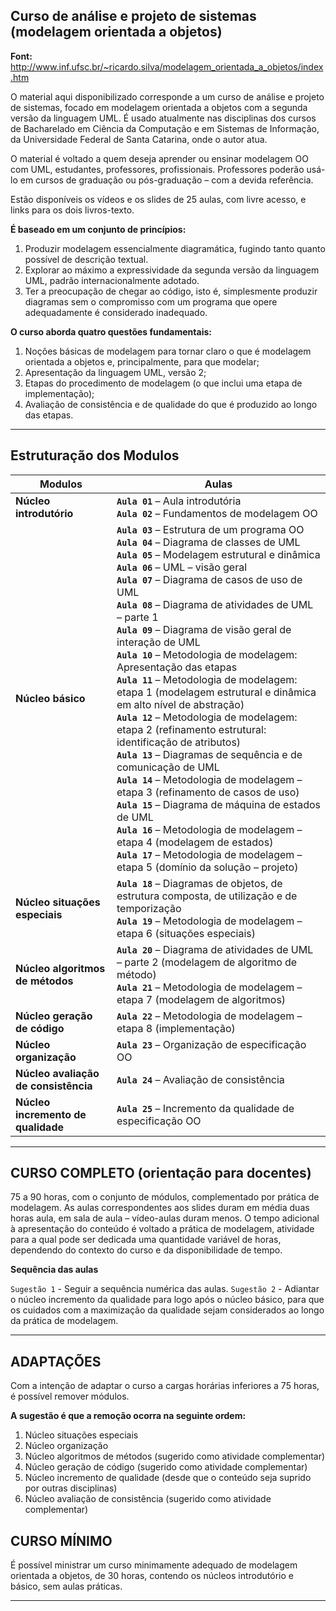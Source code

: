 ## Curso de análise e projeto de sistemas (modelagem orientada a objetos) 

**Font:** http://www.inf.ufsc.br/~ricardo.silva/modelagem_orientada_a_objetos/index.htm

O material aqui disponibilizado corresponde a um curso de análise e projeto de sistemas, focado em modelagem orientada a objetos com a segunda versão da linguagem UML. É usado atualmente nas disciplinas dos cursos de Bacharelado em Ciência da Computação e em Sistemas de Informação, da Universidade Federal de Santa Catarina, onde o autor atua.

O material é voltado a quem deseja aprender ou ensinar modelagem OO com UML, estudantes, professores, profissionais. Professores poderão usá-lo em cursos de graduação ou pós-graduação – com a devida referência.

Estão disponíveis os vídeos e os slides de 25 aulas, com livre acesso, e links para os dois livros-texto.

**É baseado em um conjunto de princípios:**

1. Produzir modelagem essencialmente diagramática, fugindo tanto quanto possível de descrição textual.
2. Explorar ao máximo a expressividade da segunda versão da linguagem UML, padrão internacionalmente adotado.
3. Ter a preocupação de chegar ao código, isto é, simplesmente produzir diagramas sem o compromisso com um programa que opere adequadamente é considerado inadequado.

**O curso aborda quatro questões fundamentais:**

1. Noções básicas de modelagem para tornar claro o que é modelagem orientada a objetos e, principalmente, para que modelar;
2. Apresentação da linguagem UML, versão 2;
3. Etapas do procedimento de modelagem (o que inclui uma etapa de implementação);
4. Avaliação de consistência e de qualidade do que é produzido ao longo das etapas.

---

## Estruturação dos Modulos

| **Modulos**                          | **Aulas**                                                                          |
|--------------------------------------|------------------------------------------------------------------------------------|
| **Núcleo introdutório**              | **`Aula 01`** – Aula introdutória <br> **`Aula 02`** – Fundamentos de modelagem OO |
| **Núcleo básico**                    | **`Aula 03`** – Estrutura de um programa OO <br> **`Aula 04`** – Diagrama de classes de UML <br> **`Aula 05`** – Modelagem estrutural e dinâmica <br> **`Aula 06`** – UML – visão geral <br> **`Aula 07`** – Diagrama de casos de uso de UML <br> **`Aula 08`** – Diagrama de atividades de UML – parte 1 <br> **`Aula 09`** – Diagrama de visão geral de interação de UML <br> **`Aula 10`** – Metodologia de modelagem: Apresentação das etapas <br> **`Aula 11`** – Metodologia de modelagem: etapa 1 (modelagem estrutural e dinâmica em alto nível de abstração) <br> **`Aula 12`** – Metodologia de modelagem: etapa 2 (refinamento estrutural: identificação de atributos) <br> **`Aula 13`** – Diagramas de sequência e de comunicação de UML <br> **`Aula 14`** – Metodologia de modelagem – etapa 3 (refinamento de casos de uso) <br> **`Aula 15`** – Diagrama de máquina de estados de UML <br> **`Aula 16`** – Metodologia de modelagem – etapa 4 (modelagem de estados) <br> **`Aula 17`** – Metodologia de modelagem – etapa 5 (domínio da solução – projeto)                                                                       |
| **Núcleo situações especiais**       | **`Aula 18`** – Diagramas de objetos, de estrutura composta, de utilização e de temporização <br> **`Aula 19`** – Metodologia de modelagem – etapa 6 (situações especiais)                                                             |
| **Núcleo algoritmos de métodos**     | **`Aula 20`** – Diagrama de atividades de UML – parte 2 (modelagem de algoritmo de método) <br> **`Aula 21`** – Metodologia de modelagem – etapa 7 (modelagem de algoritmos)                                                        |
| **Núcleo geração de código**         | **`Aula 22`** – Metodologia de modelagem – etapa 8 (implementação)                 |
| **Núcleo organização**               | **`Aula 23`** – Organização de especificação OO                                    |
| **Núcleo avaliação de consistência** | **`Aula 24`** – Avaliação de consistência                                          |
| **Núcleo incremento de qualidade**   | **`Aula 25`** – Incremento da qualidade de especificação OO                        |

---

## CURSO COMPLETO (orientação para docentes)

75 a 90 horas, com o conjunto de módulos, complementado por prática de modelagem. As aulas correspondentes aos slides duram em média duas horas aula, em sala de aula – vídeo-aulas duram menos. O tempo adicional à apresentação do conteúdo é voltado a prática de modelagem, atividade para a qual pode ser dedicada uma quantidade variável de horas, dependendo do contexto do curso e da disponibilidade de tempo.

**Sequência das aulas**

`Sugestão 1` -  Seguir a sequência numérica das aulas.
`Sugestão 2` -  Adiantar o núcleo incremento da qualidade para logo após o núcleo básico, para que os cuidados com a maximização da qualidade sejam considerados ao longo da prática de modelagem.

---

## ADAPTAÇÕES

Com a intenção de adaptar o curso a cargas horárias inferiores a 75 horas, é possível remover módulos. 

**A sugestão é que a remoção ocorra na seguinte ordem:**

1. Núcleo situações especiais
2. Núcleo organização
3. Núcleo algoritmos de métodos (sugerido como atividade complementar)
4. Núcleo geração de código (sugerido como atividade complementar)
5. Núcleo incremento de qualidade (desde que o conteúdo seja suprido por outras disciplinas)
6. Núcleo avaliação de consistência (sugerido como atividade complementar)

## CURSO MÍNIMO

É possível ministrar um curso minimamente adequado de modelagem orientada a objetos, de 30 horas, contendo os núcleos introdutório e básico, sem aulas práticas.

---